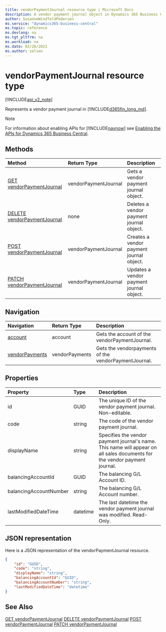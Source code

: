 ```yaml
---
title: vendorPaymentJournal resource type | Microsoft Docs
description: A vendor payment journal object in Dynamics 365 Business Central.
author: SusanneWindfeldPedersen
ms.service: "dynamics365-business-central"
ms.topic: reference
ms.devlang: na
ms.tgt_pltfrm: na
ms.workload: na
ms.date: 02/26/2021
ms.author: solsen
---
```


# vendorPaymentJournal resource type

[!INCLUDE[api_v2_note](../../includes/api_v2_note.md)]

<!-- START>DO_NOT_EDIT -->
<!-- IMPORTANT:Do not edit any of the content between here and the END>DO_NOT_EDIT. -->
Represents a vendor payment journal in [!INCLUDE[d365fin_long_md](../../includes/d365fin_long_md.md)].

> [!NOTE]
> For information about enabling APIs for [!INCLUDE[navnow](../../includes/navnow_md.md)] see [Enabling the APIs for Dynamics 365 Business Central](../enabling-apis-for-dynamics-nav.md).

## Methods

| Method | Return Type|Description |
|:--------------------|:-----------|:-------------------------|
|[GET vendorPaymentJournal](../api/dynamics_vendorpaymentjournal_get.md)|vendorPaymentJournal|Gets a vendor payment journal object.|
|[DELETE vendorPaymentJournal](../api/dynamics_vendorpaymentjournal_delete.md)|none|Deletes a vendor payment journal object.|
|[POST vendorPaymentJournal](../api/dynamics_vendorpaymentjournal_create.md)|vendorPaymentJournal|Creates a vendor payment journal object.|
|[PATCH vendorPaymentJournal](../api/dynamics_vendorpaymentjournal_update.md)|vendorPaymentJournal|Updates a vendor payment journal object.|


## Navigation

| Navigation |Return Type| Description |
|:----------|:----------|:-----------------|
|[account](dynamics_account.md)|account |Gets the account of the vendorPaymentJournal.|
|[vendorPayments](dynamics_vendorpayment.md)|vendorPayments |Gets the vendorpayments of the vendorPaymentJournal.|

## Properties

| Property           | Type   |Description     |
|:-------------------|:-------|:---------------|
|id|GUID|The unique ID of the vendor payment journal. Non-editable.|
|code|string|The code of the vendor payment journal.|
|displayName|string|Specifies the vendor payment journal's name. This name will appear on all sales documents for the vendor payment journal.|
|balancingAccountId|GUID|The balancing G/L Account ID.|
|balancingAccountNumber|string|The balancing G/L Account number.|
|lastModifiedDateTime|datetime|The last datetime the vendor payment journal was modified. Read-Only.|

## JSON representation

Here is a JSON representation of the vendorPaymentJournal resource.


```json
{
    "id": "GUID",
    "code": "string",
    "displayName": "string",
    "balancingAccountId": "GUID",
    "balancingAccountNumber": "string",
    "lastModifiedDateTime": "datetime"
}
```
<!-- IMPORTANT: END>DO_NOT_EDIT -->



## See Also
[GET vendorPaymentJournal](../api/dynamics_vendorPaymentJournal_Get.md)
[DELETE vendorPaymentJournal](../api/dynamics_vendorPaymentJournal_Delete.md)
[POST vendorPaymentJournal](../api/dynamics_vendorPaymentJournal_Create.md)
[PATCH vendorPaymentJournal](../api/dynamics_vendorPaymentJournal_Update.md)
